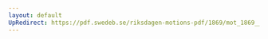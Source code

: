 ```yaml
---
layout: default
UpRedirect: https://pdf.swedeb.se/riksdagen-motions-pdf/1869/mot_1869__ak__00260/mot_1869__ak__00260_001.pdf
---
```

